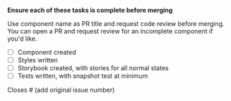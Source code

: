 **Ensure each of these tasks is complete before merging**

Use component name as PR title and request code review before merging. You can
open a PR and request review for an incomplete component if you'd like.

-   [ ] Component created
-   [ ] Styles written
-   [ ] Storybook created, with stories for all normal states
-   [ ] Tests written, with snapshot test at minimum

Closes # (add original issue number)
